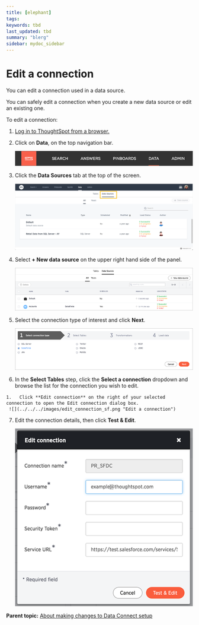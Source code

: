 ```yaml
---
title: [elephant]
tags: 
keywords: tbd
last_updated: tbd
summary: "blerg"
sidebar: mydoc_sidebar
---
```

# Edit a connection

You can edit a connection used in a data source.

You can safely edit a connection when you create a new data source or edit an existing one.

To edit a connection:

1.   [Log in to ThoughtSpot from a browser.](../../../admin/setup/accessing.html#) 
2.   Click on **Data**, on the top navigation bar. 

     ![](../../../shared/conrefs/../../images/data_icon.png "Data") 

3.  Click the **Data Sources** tab at the top of the screen.

    ![](../../../shared/conrefs/../../images/data_sources_tab_created.png "Data Sources tab")

4.   Select **+ New data source** on the upper right hand side of the panel. 

     ![](../../../images/new_data_source_created.png "New data source") 

5. Select the connection type of interest and click **Next**. 

     ![](../../../images/lightweight_etl_select_connection.png "Select a connection type") 

6.   In the **Select Tables** step, click the **Select a connection** dropdown and browse the list for the connection you wish to edit. 

    1.   Click **Edit connection** on the right of your selected connection to open the Edit connection dialog box. 
     ![](../../../images/edit_connection_sf.png "Edit a connection") 

7. Edit the connection details, then click **Test & Edit**. 

     ![](../../../images/edit_connection_box.png "Edit connection dialog box") 


**Parent topic:** [About making changes to Data Connect setup](../../../data_connect/data_connect/making_changes/about_changing_etl_jobs.html)

